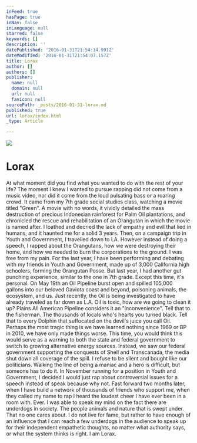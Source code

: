 ```yaml
---
inFeed: true
hasPage: true
inNav: false
inLanguage: null
starred: false
keywords: []
description: ''
datePublished: '2016-01-31T21:54:14.991Z'
dateModified: '2016-01-31T21:54:07.157Z'
title: Lorax
author: []
authors: []
publisher:
  name: null
  domain: null
  url: null
  favicon: null
sourcePath: _posts/2016-01-31-lorax.md
published: true
url: lorax/index.html
_type: Article

---
```

![](https://the-grid-user-content.s3-us-west-2.amazonaws.com/2ecd86f7-8dc0-425a-972f-d1a46e3afab4.jpg)

# Lorax

At what moment did you find what you wanted to do with the rest of your life? The moment I knew I wanted to pursue rapping did not come from a music video, nor did it come from the loud pulsating bass or a roaring crowd. It came from my 7th grade social studies class, watching a movie titled "Green". A movie with no words, it vividly detailed the mass destruction of precious Indonesian rainforest for Palm Oil plantations, and chronicled the rescue and rehabilitation of an Orangutan in which the movie is named after. I loathed and decried the lack of empathy and evil that lied in humans, and it haunted me for a solid 3 years. Then, on a campaign trip in Youth and Government, I travelled down to LA. However instead of doing a speech, I rapped about the Orangutans, how we were destroying their home, and how we needed to burn the corporations to the ground. I was free from my pain. For the last year, I have been performing and debating with my friends in Youth and Government, made up of 3,000 California high schoolers, forming the Orangutan Posse. But last year, I had another gut punching experience, similar to the one in 7th grade. Except this time, it's personal. On May 19th an Oil Pipeline burst open and spilled 105,000 gallons into our beloved Gaviota coast and beyond, poisoning animals, the ecosystem, and us. Just recently, the Oil is being investigated to have already traveled as far down as L.A. Oil is toxic, how are we going to clean it up? Plains All American Pipeline considers it an "inconvenience". Tell that to the fisherman. The thousands of locals who's hearts you turned black. Tell that to every Dolphin that suffocated on the devil's juice you call Oil. Perhaps the most tragic thing is we have learned nothing since 1969 or BP in 2010, we have only made things worse. This time, you would think this would serve as a warning to both the state and federal government to switch to growing alternative energy sources. Instead, we saw our federal government supporting the conquests of Shell and Transcanada, the media shut down all coverage of the spill. I refuse to be silent and bought like our politicians. Walking the line of being a maniac and a hero is difficult, but someone has to do it. In November running for a position in Youth and Government, I decided I would just rap about controversial issues for a speech instead of speak because why not. Fast forward two months later, when I have build a network of thousands of friends who support me, when they called my name to rap I heard the loudest cheer I have ever been in a room with. Ever. I was able to speak my mind on the fact there are underdogs in society. The people animals and nature that is swept under. That no one cares about. I do not live for fame, but rather to have enough of an influence that I can reach a few underdogs in the audience to speak up for their independent empathetic thoughts, no matter what authority says, or what the system thinks is right. I am Lorax.
